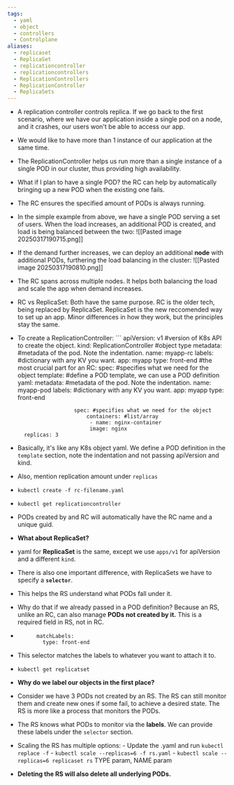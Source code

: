 ```yaml
---
tags:
  - yaml
  - object
  - controllers
  - Controlplane
aliases:
  - replicaset
  - ReplicaSet
  - replicationcontroller
  - replicationcontrollers
  - ReplicationControllers
  - ReplicationController
  - ReplicaSets
---
```

- A replication controller controls replica. If we go back to the first scenario, where we have our application inside a single pod on a node, and it crashes, our users won't be able to access our app.
- We would like to have more than 1 instance of our application at the same time. 
- The ReplicationController helps us run more than a single instance of a single POD in our cluster, thus providing high availability.
- What if I plan to have a single POD? the RC can help by automatically bringing up a new POD when the existing one fails.
- The RC ensures the specified amount of PODs is always running.
- In the simple example from above, we have a single POD serving a set of users. When the load increases, an additional POD is created, and load is being balanced between the two:
	![[Pasted image 20250317190715.png]]
- If the demand further increases, we can deploy an additional **node** with additional PODs, furthering the load balancing in the cluster:
	![[Pasted image 20250317190810.png]]

- The RC spans across multiple nodes. It helps both balancing the load and scale the app when demand increases.
- RC vs ReplicaSet:
		Both have the same purpose.
		RC is the older tech, being replaced by ReplicaSet.
		ReplicaSet is the new reccomended way to set up an app.
		Minor differences in how they work, but the principles stay the same.
- To create a ReplicationController:	```
		apiVersion: v1 #version of K8s API to create the object.
		kind: ReplicationController #object type
		metadata: #metadata of the pod. Note the indentation.
		  name: myapp-rc
		  labels: #dictionary with any KV you want.
			  app: myapp
			  type: front-end 
		#the most crucial part for an RC:
		spec: #specifies what we need for the object
			template: #define a POD template, we can use a POD definition yaml:
				metadata: #metadata of the pod. Note the indentation.
					  name: myapp-pod
					  labels: #dictionary with any KV you want.
						  app: myapp
						  type: front-end 
					
						spec: #specifies what we need for the object
							containers: #list/array
							 - name: nginx-container
							 image: nginx
		replicas: 3
- Basically, it's like any K8s object yaml. We define a POD definition in the `template` section, note the indentation and not passing apiVersion and kind.
- Also, mention replication amount under `replicas`
- `kubectl create -f rc-filename.yaml`
- `kubectl get replicationcontroller`
- PODs created by and RC will automatically have the RC name and a unique guid.
- **What about ReplicaSet?**
- yaml for **ReplicaSet** is the same, except we use `apps/v1` for apiVersion and a different `kind`.
- There is also one important difference, with ReplicaSets we have to specify a **`selector`**.
- This helps the RS understand what PODs fall under it.
- Why do that if we already passed in a POD definition? Because an RS, unlike an RC, can also manage **PODs not created by it.** This is a required field in RS, not in RC.
- ```selector:
		matchLabels:
		  type: front-end
- This selector matches the labels to whatever you want to attach it to.
- `kubectl get replicatset`
- **Why do we label our objects in the first place?**
- Consider we have 3 PODs not created by an RS. The RS can still monitor them and create new ones if some fail, to achieve a desired state. The RS is more like a process that monitors the PODs.
- The RS knows what PODs to monitor via the **labels**. We can provide these labels under the `selector` section.
- Scaling the RS has multiple options:
		- Update the .yaml and run `kubectl replace -f` 
		- `kubectl scale --replicas=6 -f rs.yaml`
		- `kubectl scale --replicas=6 replicaset rs` TYPE param, NAME param 
- **Deleting the RS will also delete all underlying PODs.**

